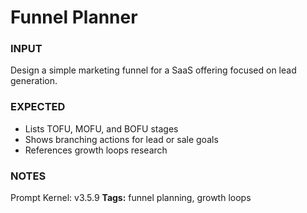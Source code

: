 # Funnel Planner
<!-- markdownlint-disable MD001 -->

### INPUT
Design a simple marketing funnel for a SaaS offering focused on lead generation.

### EXPECTED
- Lists TOFU, MOFU, and BOFU stages
- Shows branching actions for lead or sale goals
- References growth loops research

### NOTES
Prompt Kernel: v3.5.9
**Tags:** funnel planning, growth loops
